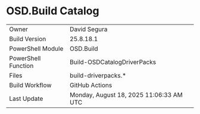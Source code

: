 ﻿# OSD.Build Catalog

| | |
|-|-|
| Owner | David Segura |
| Build Version | 25.8.18.1 |
| PowerShell Module | OSD.Build |
| PowerShell Function | Build-OSDCatalogDriverPacks |
| Files | build-driverpacks.* |
| Build Workflow | GitHub Actions |
| Last Update | Monday, August 18, 2025 11:06:33 AM UTC |
